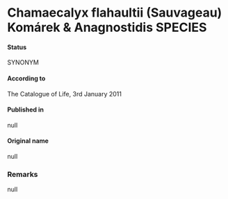 Chamaecalyx flahaultii (Sauvageau) Komárek & Anagnostidis SPECIES
=======

#### Status
SYNONYM

#### According to
The Catalogue of Life, 3rd January 2011

#### Published in
null

#### Original name
null

### Remarks
null